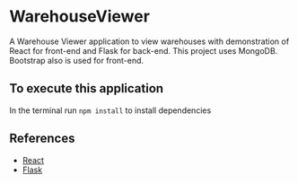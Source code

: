 # WarehouseViewer
A Warehouse Viewer application to view warehouses with demonstration of React for front-end and Flask for back-end. 
This project uses MongoDB. Bootstrap also is used for front-end.

## To execute this application
In the terminal run  `npm install` to install dependencies

## References
* [React](https://react.dev/)
* [Flask](https://flask.palletsprojects.com/)